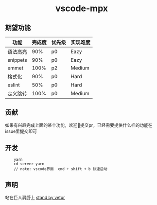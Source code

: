 <p>
  <h1 align="center">vscode-mpx</h1>
</p>

## 期望功能

  功能 | 完成度 | 优先级 | 实现难度
  -- | --- | --- | --
  语法高亮 | 90% | p0 | Eazy
  snippets | 90% | p0 | Eazy
  emmet | 100% | p2 | Medium
  格式化 | 90% | p0 | Hard
  eslint | 50% | p0 | Hard
  定义跳转 | 100% | p0 | Medium

## 贡献
如果有兴趣完成上面的某个功能，欢迎👏提交pr，已经需要提供什么样的功能在issue里提交即可

## 开发

```shell
    yarn
    cd server yarn
    // note: vscode界面  cmd + shift + b 快速启动
```

## 声明

站在巨人肩膀上
[stand by vetur](https://github.com/vuejs/vetur)
